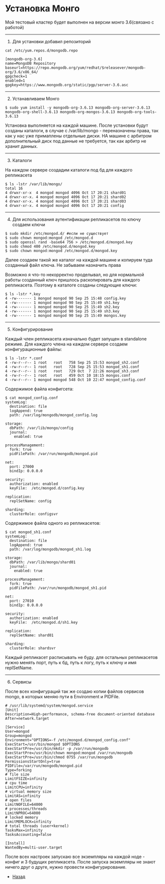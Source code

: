 # Установка Монго

Мой тестовый кластер будет выполнен на версии монго 3.6(связано с работой)

---
1. Для установки добавил репозиторий

```
cat /etc/yum.repos.d/mongodb.repo

[mongodb-org-3.6]
name=MongoDB Repository
baseurl=https://repo.mongodb.org/yum/redhat/$releasever/mongodb-org/3.6/x86_64/
gpgcheck=1
enabled=1
gpgkey=https://www.mongodb.org/static/pgp/server-3.6.asc
```

---
2. Устанавливаем Монго

```
$ sudo yum install -y mongodb-org-3.6.13 mongodb-org-server-3.6.13 mongodb-org-shell-3.6.13 mongodb-org-mongos-3.6.13 mongodb-org-tools-3.6.13
```

Установка выполняется на каждой машине.
После установки будут созданы каталоги, в случае с /var/lib/mongo - переназначены права, так как у нас уже примаплены отдельные диски. НА машине с арбитром дополнительный диск под данные не требуется, так как арбитр не хранит данных.

---
3. Каталоги 

На каждом сервере создадим каталоги под бд для каждого репликасета

```
$ ls -lstr /var/lib/mongo/
total 16
4 drwxr-xr-x  4 mongod mongod 4096 Oct 17 20:21 shard01
4 drwxr-xr-x. 4 mongod mongod 4096 Oct 17 20:21 shard02
4 drwxr-xr-x. 4 mongod mongod 4096 Oct 17 20:21 shard03
4 drwxr-xr-x. 4 mongod mongod 4096 Oct 17 20:21 config
```

---
4. Для использования аутентификации репликасетов по ключу создаем ключи

```
$ sudo mkdir /etc/mongod.d/ #если не существует
$ sudo chown mongod:mongod /etc/mongod.d
$ sudo openssl rand -base64 756 > /etc/mongod.d/mongod.key
$ sudo chmod 400 /etc/mongod.d/mongod.key
$ sudo chown mongod:mongod /etc/mongod.d/mongod.key
```

Далее создаем такой же каталог на каждой машине и копируем туда созданный файл ключа. Не забываем назначить права

Возможно я что-то некорректно проделывал, но для нормальной работы созданный ключ пришлось раскопировать для каждого репликасета. Поэтому в каталоге созданы следующие ключи:

```
$ ls -lstr *.key
4 -rw------- 1 mongod mongod 90 Sep 25 15:48 config.key
4 -rw------- 1 mongod mongod 90 Sep 25 15:49 sh1.key
4 -rw------- 1 mongod mongod 90 Sep 25 15:49 sh2.key
4 -rw------- 1 mongod mongod 90 Sep 25 15:49 sh3.key
4 -rw------- 1 mongod mongod 90 Sep 25 15:49 mongos.key
```

---
5. Конфигурирование

Каждый член репликасета изначально будет запущен в standalone режиме. Для каждого члена на каждом сервере создаем конфигурационные файлы:

```
$ ls -lstr *.conf
4 -rw-r--r-- 1 root   root   758 Sep 25 15:53 mongod_sh2.conf
4 -rw-r--r-- 1 root   root   728 Sep 25 15:53 mongod_sh1.conf
4 -rw-r--r-- 1 root   root   729 Oct  7 22:26 mongod_sh3.conf
4 -rw-r--r-- 1 root   root   459 Oct 10 18:15 mongos.conf
4 -rw-r--r-- 1 mongod mongod 548 Oct 10 22:47 mongod_config.conf
```

Содержимое файла конфигсета:

```
$ cat mongod_config.conf
systemLog:
  destination: file
  logAppend: true
  path: /var/log/mongodb/mongod_config.log

storage:
  dbPath: /var/lib/mongo/config
  journal:
    enabled: true

processManagement:
  fork: true  
  pidFilePath: /var/run/mongodb/mongod.pid 

net:
  port: 27000
  bindIp: 0.0.0.0 

security:
  authorization: enabled
  keyFile:  /etc/mongod.d/config.key

replication:
  replSetName: config

sharding:
  clusterRole: configsvr
```

Содержимое файла одного из репликасетов:

```
$ cat mongod_sh1.conf
systemLog:
  destination: file
  logAppend: true
  path: /var/log/mongodb/mongod_sh1.log

storage:
  dbPath: /var/lib/mongo/shard01
  journal:
    enabled: true

processManagement:
  fork: true 
  pidFilePath: /var/run/mongodb/mongod_sh1.pid

net:
  port: 27010
  bindIp: 0.0.0.0

security:
  authorization: enabled
  keyFile:  /etc/mongod.d/sh1.key

replication:
  replSetName: shard01

sharding:
  clusterRole: shardsvr
```

Каждый репликасет расписывать не буду. для остальных репликасетов нужно менять порт, путь к бд, путь к логу, путь к ключу и имя replSetName.



---
6. Сервисы

После всех конфигураций так же создаю копии файлов сервисов mongo, в которых меняю пути в Environment и PIDFile.

```
# /usr/lib/systemd/system/mongod.service
[Unit]
Description=High-performance, schema-free document-oriented database
After=network.target

[Service]
User=mongod
Group=mongod
Environment="OPTIONS=-f /etc/mongod.d/mongod_config.conf"
ExecStart=/usr/bin/mongod $OPTIONS
ExecStartPre=/usr/bin/mkdir -p /var/run/mongodb
ExecStartPre=/usr/bin/chown mongod:mongod /var/run/mongodb
ExecStartPre=/usr/bin/chmod 0755 /var/run/mongodb
PermissionsStartOnly=true
PIDFile=/var/run/mongodb/mongod.pid
Type=forking
# file size
LimitFSIZE=infinity
# cpu time
LimitCPU=infinity
# virtual memory size
LimitAS=infinity
# open files
LimitNOFILE=64000
# processes/threads
LimitNPROC=64000
# locked memory
LimitMEMLOCK=infinity
# total threads (user+kernel)
TasksMax=infinity
TasksAccounting=false

[Install]
WantedBy=multi-user.target
```

После всех настроек запускаю все экземпляры на каждой ноде -  конфиг и 3 будущих репликасета. После запуска экземпляры не знают ничего друг о друге, нужно провести конфигурирование.

- [Назад](README.md)